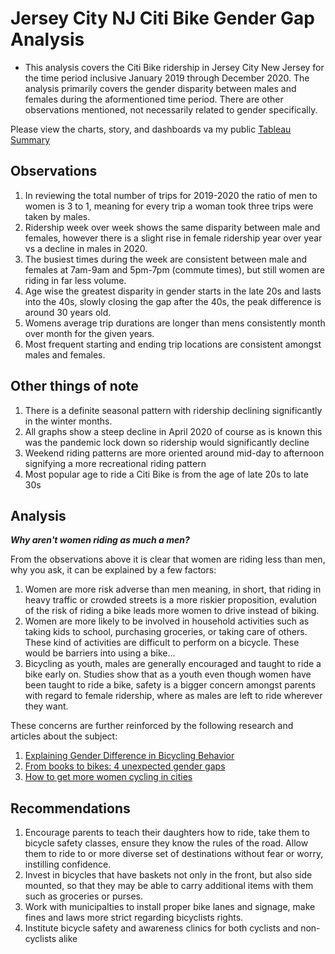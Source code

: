 # Jersey City NJ Citi Bike Gender Gap Analysis

- This analysis covers the Citi Bike ridership in Jersey City New Jersey for the time period inclusive January 2019 through December 2020.  The analysis primarily covers the gender disparity between males and females during the aformentioned time period.  There are other observations mentioned, not necessarily related to gender specifically.

Please view the charts, story, and dashboards va my public [Tableau Summary](https://public.tableau.com/profile/jay8029#!/vizhome/Jersey-City-CitiBike-Analysis-2019-2020/JerseyCityCitibikeGenderGapStory)

## Observations

1. In reviewing the total number of trips for 2019-2020 the ratio of men to women is 3 to 1, meaning for every trip a woman took three trips were taken by males.
1. Ridership week over week shows the same disparity between male and females, however there is a slight rise in female ridership year over year vs a decline in males in 2020.
1. The busiest times during the week are consistent between male and females at 7am-9am and 5pm-7pm (commute times), but still women are riding in far less volume. 
1. Age wise the greatest disparity in gender starts in the late 20s and lasts into the 40s, slowly closing the gap after the 40s, the peak difference is around 30 years old.
1. Womens average trip durations are longer than mens consistently month over month for the given years.
1. Most frequent starting and ending trip locations are consistent amongst males and females. 

## Other things of note

1. There is a definite seasonal pattern with ridership declining significantly in the winter months.
1. All graphs show a steep decline in April 2020 of course as is known this was the pandemic lock down so ridership would significantly decline
1. Weekend riding patterns are more oriented around mid-day to afternoon signifying a more recreational riding pattern
1. Most popular age to ride a Citi Bike is from the age of late 20s to late 30s

## Analysis

**_Why aren't women riding as much a men?_**

From the observations above it is clear that women are riding less than men, why you ask, it can be explained by a few factors:

1. Women are more risk adverse than men meaning, in short, that riding in heavy traffic or crowded streets is a more riskier proposition, evalution of the risk of riding a bike leads more women to drive instead of biking.
1. Women are more likely to be involved in household activities such as taking kids to school, purchasing groceries, or taking care of others.  These kind of activities are difficult to perform on a bicycle.  These would be barriers into using a bike...
1. Bicycling as youth, males are generally encouraged and taught to ride a bike early on.  Studies show that as a youth even though women have been taught to ride a bike, safety is a bigger concern amongst parents with regard to female ridership, where as males are left to ride wherever they want.

These concerns are further reinforced by the following research and articles about the subject:
1. [Explaining Gender Difference in Bicycling Behavior](http://siliconvalleytrails.pbworks.com/f/Explaining+Gender+Difference+in+Bicycling+Behavior.pdf)
1. [From books to bikes: 4 unexpected gender gaps](https://www.weforum.org/agenda/2020/01/from-books-to-bikes-4-unexpected-gender-gaps/)
1. [How to get more women cycling in cities](https://www.theguardian.com/environment/bike-blog/2019/mar/08/how-to-get-more-women-cycling-in-cities)

## Recommendations

1. Encourage parents to teach their daughters how to ride, take them to bicycle safety classes, ensure they know the rules of the road.  Allow them to ride to or more diverse set of destinations without fear or worry, instilling confidence.
1. Invest in bicycles that have baskets not only in the front, but also side mounted, so that they may be able to carry additional items with them such as groceries or purses.
1. Work with municipalties to install proper bike lanes and signage, make fines and laws more strict regarding bicyclists rights.
1. Institute bicycle safety and awareness clinics for both cyclists and non-cyclists alike 
